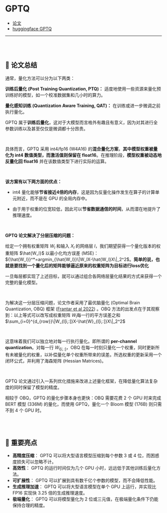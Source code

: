 # GPTQ

- [论文](https://arxiv.org/abs/2210.17323)
- [huggingface GPTQ](https://huggingface.co/docs/transformers/main/en/quantization/gptq)

---

<br>
<br>


## 📝 论文总结
通常，量化方法可以分为以下两类：

**训练后量化 (Post Training Quantization, PTQ)：** 适度地使用一些资源来量化预训练好的模型，如一个校准数据集和几小时的算力。

**量化感知训练 (Quantization Aware Training, QAT)：** 在训练或进一步微调之前执行量化。

GPTQ 属于**训练后量化**，这对于大模型而言格外有趣且有意义，因为对其进行全参数训练以及甚至仅仅是微调都十分昂贵。

<br>

具体而言，GPTQ 采用 int4/fp16 (W4A16) 的**混合量化方案**，**其中模型权重被量化为 int4 数值类型，而激活值则保留在 float16**。在推理阶段，**模型权重被动态地反量化回 float16** 并在该数值类型下进行实际的运算。

<br>

**该方案有以下两方面的优点：**

- int4 量化能够**节省接近4倍的内存**，这是因为反量化操作发生在算子的计算单元附近，而不是在 GPU 的全局内存中。

- 由于用于权重的位宽较低，因此可以**节省数据通信的时间**，从而潜在地提升了推理速度。

<br>

**GPTQ 论文解决了分层压缩的问题：**

给定一个拥有权重矩阵 $W_l$ 和输入 $X_l$ 的网络层 $l$，我们期望获得一个量化版本的权重矩阵 $\hat{W_l}$ 以最小化均方误差 (MSE)： ${\hat{W_l}}^*=argmin_{\hat{W_l}}\|W_lX-\hat{W_l}X\|_2^2$。**简单的说，也就是要找到一个量化后的矩阵能够逼近原来的权重矩阵为目标进行loss优化**

一旦每层都实现了上述目标，就可以通过组合各网络层量化结果的方式来获得一个完整的量化模型。

<br>

为解决这一分层压缩问题，论文作者采用了最优脑量化 (Optimal Brain Quantization, OBQ) 框架 ([Frantar et al 2022](https://arxiv.org/abs/2208.11580)) 。OBQ 方法的出发点在于其观察到：以上等式可以改写成权重矩阵 $W_l$ ​每一行的平方误差之和 $\sum_{i=0}^{d_{row}}\|W_{l[i,:]}X-\hat{W}_{l[i,:]}X\|_2^2$

<br>

这意味着我们可以独立地对每一行执行量化。即所谓的 **per-channel quantization**。对每一行 $W_{l[i,:]}$，OBQ 在每一时刻只量化一个权重，同时更新所有未被量化的权重，以补偿量化单个权重所带来的误差。所选权重的更新采用一个闭环公式，并利用了海森矩阵 (Hessian Matrices)。

<br>

GPTQ 论文通过引入一系列优化措施来改进上述量化框架，在降低量化算法复杂度的同时保留了模型的精度。

相较于 OBQ，GPTQ 的量化步骤本身也更快：OBQ 需要花费 2 个 GPU 时来完成 BERT 模型 (336M) 的量化，而使用 GPTQ，量化一个 Bloom 模型 (176B) 则只需不到 4 个 GPU 时。


<br>
<br>


## 🌟 重要亮点

*   **高精度压缩**： GPTQ 可以将大型语言模型压缩到每个参数 3 或 4 位，而困惑度损失可以忽略不计。
*   **高效性**： GPTQ 的运行时间仅为几个 GPU 小时，远远低于其他训练后量化方法。
*   **可扩展性**： GPTQ 可以扩展到具有数千亿个参数的模型，而不会降低性能。
*   **生成推理加速**： GPTQ 可以将大型语言模型在单个 GPU 上运行，并实现比 FP16 实现快 3.25 倍的生成推理速度。
*   **极端量化**： GPTQ 可以将模型量化为 2 位或三元值，在极端量化条件下仍能保持合理的精度。